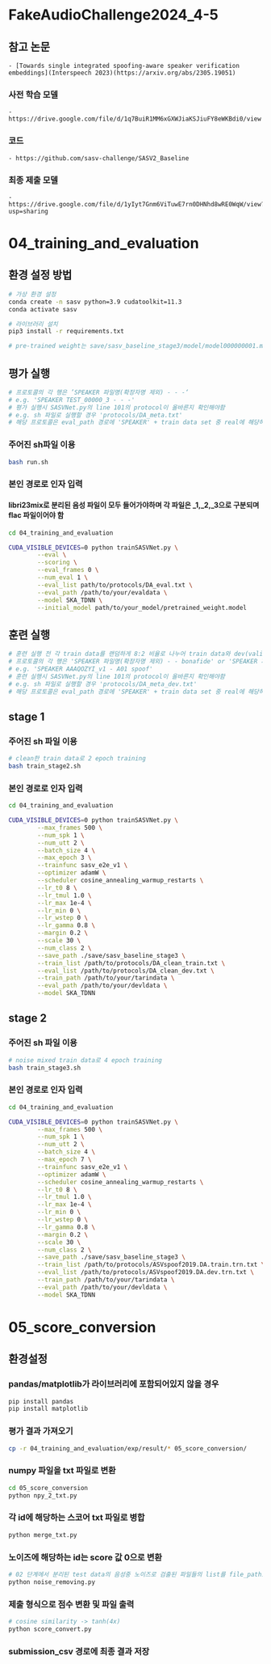 # FakeAudioChallenge2024_4-5
## 참고 논문
    - [Towards single integrated spoofing-aware speaker verification embeddings](Interspeech 2023)(https://arxiv.org/abs/2305.19051)
### 사전 학습 모델
    - https://drive.google.com/file/d/1q7BuiR1MM6xGXWJiaKSJiuFY8eWKBdi0/view
### 코드
    - https://github.com/sasv-challenge/SASV2_Baseline

### 최종 제출 모델
    - https://drive.google.com/file/d/1yIyt7Gnm6ViTuwE7rn0DHNhd8wRE0WqW/view?usp=sharing 

# 04_training_and_evaluation
## 환경 설정 방법

~~~bash
# 가상 환경 설정
conda create -n sasv python=3.9 cudatoolkit=11.3
conda activate sasv

# 라이브러리 설치
pip3 install -r requirements.txt
~~~
~~~bash
# pre-trained weight는 save/sasv_baseline_stage3/model/model000000001.model로 저장
~~~
## 평가 실행
~~~bash
# 프로토콜의 각 행은 ’SPEAKER 파일명(확장자명 제외) - - -‘
# e.g. 'SPEAKER TEST_00000_3 - - -'
# 평가 실행시 SASVNet.py의 line 101의 protocol이 올바른지 확인해야함
# e.g. sh 파일로 실행할 경우 'protocols/DA_meta.txt'
# 해당 프로토콜은 eval_path 경로에 'SPEAKER' + train data set 중 real에 해당하는 파일명(확장자 제외)과 연결되어 있어야 함
~~~
### 주어진 sh파일 이용
~~~bash
bash run.sh
~~~
### 본인 경로로 인자 입력
#### libri23mix로 분리된 음성 파일이 모두 들어가야하며 각 파일은 _1,_2,_3으로 구분되며 flac 파일이어야 함
~~~bash
cd 04_training_and_evaluation
~~~
~~~ bash
CUDA_VISIBLE_DEVICES=0 python trainSASVNet.py \
        --eval \
        --scoring \
        --eval_frames 0 \
        --num_eval 1 \
        --eval_list path/to/protocols/DA_eval.txt \
        --eval_path /path/to/your/evaldata \
        --model SKA_TDNN \
        --initial_model path/to/your_model/pretrained_weight.model
~~~

## 훈련 실행
~~~bash
# 훈련 실행 전 각 train data를 랜덤하게 8:2 비율로 나누어 train data와 dev(validation) data로 분리한 뒤 각각의 프로토콜 작성
# 프로토콜의 각 행은 'SPEAKER 파일명(확장자명 제외) - - bonafide' or 'SPEAKER 파일명(확장자명 제외) - A01 spoof'로 이루어져야 함
# e.g. 'SPEAKER AAAQOZYI_v1 - A01 spoof'
# 훈련 실행시 SASVNet.py의 line 101의 protocol이 올바른지 확인해야함
# e.g. sh 파일로 실행할 경우 'protocols/DA_meta_dev.txt'
# 해당 프로토콜은 eval_path 경로에 'SPEAKER' + train data set 중 real에 해당하는 파일명(확장자 제외)과 연결되어 있어야 함
~~~
## stage 1
### 주어진 sh 파일 이용
~~~bash
# clean한 train data로 2 epoch training
bash train_stage2.sh
~~~

### 본인 경로로 인자 입력
~~~bash
cd 04_training_and_evaluation
~~~
~~~bash
CUDA_VISIBLE_DEVICES=0 python trainSASVNet.py \
        --max_frames 500 \
        --num_spk 1 \
        --num_utt 2 \
        --batch_size 4 \
        --max_epoch 3 \
        --trainfunc sasv_e2e_v1 \
        --optimizer adamW \
        --scheduler cosine_annealing_warmup_restarts \
        --lr_t0 8 \
        --lr_tmul 1.0 \
        --lr_max 1e-4 \
        --lr_min 0 \
        --lr_wstep 0 \
        --lr_gamma 0.8 \
        --margin 0.2 \
        --scale 30 \
        --num_class 2 \
        --save_path ./save/sasv_baseline_stage3 \
        --train_list /path/to/protocols/DA_clean_train.txt \
        --eval_list /path/to/protocols/DA_clean_dev.txt \
        --train_path /path/to/your/tarindata \
        --eval_path /path/to/your/devldata \
        --model SKA_TDNN
~~~
## stage 2
### 주어진 sh 파일 이용
~~~bash
# noise mixed train data로 4 epoch training
bash train_stage3.sh
~~~

### 본인 경로로 인자 입력
~~~bash
cd 04_training_and_evaluation
~~~
~~~bash
CUDA_VISIBLE_DEVICES=0 python trainSASVNet.py \
        --max_frames 500 \
        --num_spk 1 \
        --num_utt 2 \
        --batch_size 4 \
        --max_epoch 7 \
        --trainfunc sasv_e2e_v1 \
        --optimizer adamW \
        --scheduler cosine_annealing_warmup_restarts \
        --lr_t0 8 \
        --lr_tmul 1.0 \
        --lr_max 1e-4 \
        --lr_min 0 \
        --lr_wstep 0 \
        --lr_gamma 0.8 \
        --margin 0.2 \
        --scale 30 \
        --num_class 2 \
        --save_path ./save/sasv_baseline_stage3 \
        --train_list /path/to/protocols/ASVspoof2019.DA.train.trn.txt \
        --eval_list /path/to/protocols/ASVspoof2019.DA.dev.trn.txt \
        --train_path /path/to/your/tarindata \
        --eval_path /path/to/your/devldata \
        --model SKA_TDNN
~~~

# 05_score_conversion
## 환경설정
### pandas/matplotlib가 라이브러리에 포함되어있지 않을 경우
~~~bash
pip install pandas
pip install matplotlib
~~~
### 평가 결과 가져오기
~~~bash
cp -r 04_training_and_evaluation/exp/result/* 05_score_conversion/
~~~
### numpy 파일을 txt 파일로 변환
~~~bash
cd 05_score_conversion
python npy_2_txt.py
~~~
### 각 id에 해당하는 스코어 txt 파일로 병합
~~~bash
python merge_txt.py
~~~
### 노이즈에 해당하는 id는 score 값 0으로 변환
~~~bash
# 02 단계에서 분리된 test data의 음성중 노이즈로 검출된 파일들의 list를 file_path1으로 설정
python noise_removing.py
~~~
### 제출 형식으로 점수 변환 및 파일 출력
~~~bash
# cosine similarity -> tanh(4x)
python score_convert.py
~~~
### submission_csv 경로에 최종 결과 저장